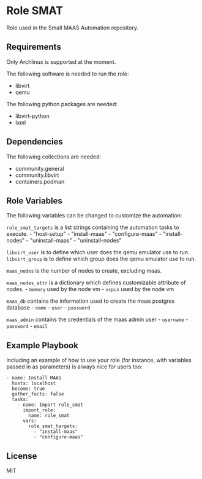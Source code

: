 Role SMAT
=========

Role used in the Small MAAS Automation repository.

Requirements
------------

Only Archlinux is supported at the moment.

The following software is needed to run the role:

- libvirt
- qemu

The following python packages are needed:

- libvirt-python
- lxml

Dependencies
------------

The following collections are needed:

- community.general
- community.libvirt
- containers.podman

Role Variables
--------------

The following variables can be changed to customize the automation:

`role_smat_targets` is a list strings containing the automation tasks to execute.
    - "host-setup"
    - "install-maas"
    - "configure-maas"
    - "install-nodes"
    - "uninstall-maas"
    - "uninstall-nodes"

`libvirt_user` is to define which user does the qemu emulator use to run.
`libvirt_group` is to define which group does the qemu emulator use to run.

`maas_nodes` is the number of nodes to create, excluding maas.

`maas_nodes_attr` is a dictionary which defines customizable attribute of nodes.
    - `memory` used by the node vm
    - `vcpus` used by the node vm

`maas_db` contains the information used to create the maas postgres database
    - `name`
    - `user`
    - `password`

`maas_admin` contains the credentials of the maas admin user
    - `username`
    - `password`
    - `email`


Example Playbook
----------------


Including an example of how to use your role (for instance, with variables passed in as parameters) is always nice for users too:

```
- name: Install MAAS
  hosts: localhost
  become: true
  gather_facts: false
  tasks:
    - name: Import role_smat
      import_role:
        name: role_smat
      vars:
        role_smat_targets: 
          - "install-maas"
          - "configure-maas"
```

License
-------

MIT
